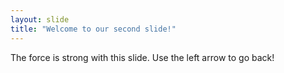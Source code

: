 ```yaml
---
layout: slide
title: "Welcome to our second slide!"
---
```

The force is strong with this slide.
Use the left arrow to go back!
